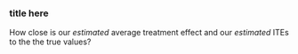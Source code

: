 ### title here

How close is our *estimated* average treatment effect and our *estimated* ITEs to the the true values? 

